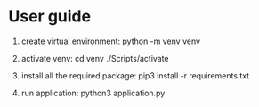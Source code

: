 # User guide
1. create virtual environment:
python -m venv venv

2. activate venv:
cd venv
./Scripts/activate

3. install all the required package:
pip3 install -r requirements.txt

4. run application: 
python3 application.py